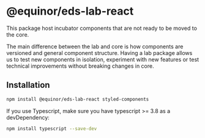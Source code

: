 # @equinor/eds-lab-react

This package host incubator components that are not ready to be moved to the core.

The main difference between the lab and core is how components are versioned and general component structure. Having a lab package allows us to test new components in isolation, experiment with new features or test technical improvements without breaking changes in core.
## Installation

```sh
npm install @equinor/eds-lab-react styled-components
```
If you use Typescript, make sure you have typescript >= 3.8 as a devDependency:
```sh
npm install typescript --save-dev
```
